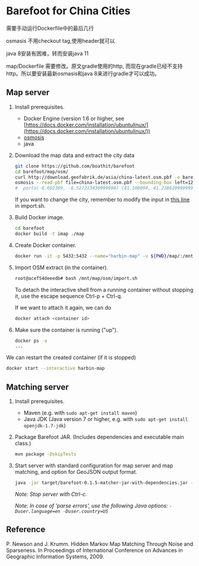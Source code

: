 # Barefoot for China Cities

需要手动运行Dockerfile中的最后几行

osmasis 不用checkout tag,使用header就可以

java 8安装有困难，转而安装java 11

map/Dockerfile 需要修改。原文gradle使用的http, 而现在gradle已经不支持http。所以要安装最新osmasis和java 8来进行gradle才可以成功。

## Map server

1. Install prerequisites.

    - Docker Engine (version 1.6 or higher, see [https://docs.docker.com/installation/ubuntulinux/](https://docs.docker.com/installation/ubuntulinux/))
    - [osmosis](https://wiki.openstreetmap.org/wiki/Osmosis/Installation)
    - java 

2. Download the map data and extract the city data

    ``` bash
    git clone https://github.com/boathit/barefoot
    cd barefoot/map/osm/
    curl http://download.geofabrik.de/asia/china-latest.osm.pbf -o barefoot/map/osm/china.osm.pbf
    osmosis --read-pbf file=china-latest.osm.pbf --bounding-box left=126.506130 right=126.771862 bottom=45.657920 top=45.830905 --write-pbf file=harbin.osm.pbf
    #  porto(-8.692389, -8.527213430999998) (41.108094, 41.238620999999995)
    ```

    If you want to change the city, remember to modify the input in [this line](https://github.com/boathit/barefoot/blob/master/map/osm/import.sh#L28) in import.sh.

3. Build Docker image.

    ``` bash
    cd barefoot
    docker build -t imap ./map
    ```

4. Create Docker container.

    ``` bash
    docker run -it -p 5432:5432 --name="harbin-map" -v ${PWD}/map/:/mnt/map imap
    ```

5. Import OSM extract (in the container).

    ``` bash
    root@acef54deeedb# bash /mnt/map/osm/import.sh
    ```

    To detach the interactive shell from a running container without stopping it, use the escape sequence Ctrl-p + Ctrl-q.

    If we want to attach it again, we can do

    ```bash
    docker attach <container id>
    ```

6. Make sure the container is running ("up").

    ``` bash
    docker ps -a
    ...
    ```

We can restart the created container (if it is stopped)
```bash
docker start --interactive harbin-map
```


## Matching server

1. Install prerequisites.

    - Maven (e.g. with `sudo apt-get install maven`)
    - Java JDK (Java version 7 or higher, e.g. with `sudo apt-get install openjdk-1.7-jdk`)

2. Package Barefoot JAR. (Includes dependencies and executable main class.)

    ``` bash
    mvn package -DskipTests
    ```

3. Start server with standard configuration for map server and map matching, and option for GeoJSON output format.

    ``` bash
    java -jar target/barefoot-0.1.5-matcher-jar-with-dependencies.jar --geojson config/server.properties config/harbin.properties
    ```

    _Note: Stop server with Ctrl-c._

    _Note: In case of 'parse errors', use the following Java options: `-Duser.language=en -Duser.country=US`_

## Reference

P. Newson and J. Krumm. Hidden Markov Map Matching Through Noise and Sparseness. In Proceedings of International Conference on Advances in Geographic Information Systems, 2009.
